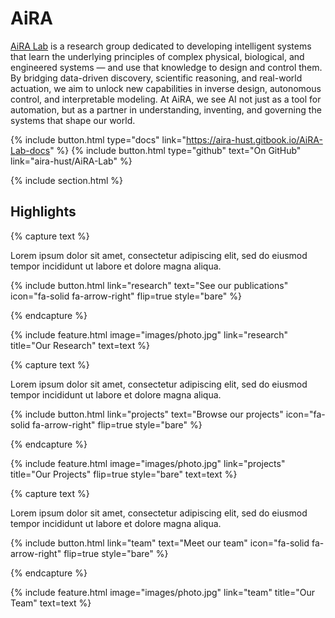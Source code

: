---
---

# AiRA

[AiRA Lab](https://aira-hust.github.io/AiRA-Lab) is a research group dedicated to developing intelligent systems that learn the underlying principles of complex physical, biological, and engineered systems — and use that knowledge to design and control them. By bridging data-driven discovery, scientific reasoning, and real-world actuation, we aim to unlock new capabilities in inverse design, autonomous control, and interpretable modeling. At AiRA, we see AI not just as a tool for automation, but as a partner in understanding, inventing, and governing the systems that shape our world.

{%
  include button.html
  type="docs"
  link="https://aira-hust.gitbook.io/AiRA-Lab-docs"
%}
{%
  include button.html
  type="github"
  text="On GitHub"
  link="aira-hust/AiRA-Lab"
%}

{% include section.html %}

## Highlights

{% capture text %}

Lorem ipsum dolor sit amet, consectetur adipiscing elit, sed do eiusmod tempor incididunt ut labore et dolore magna aliqua.

{%
  include button.html
  link="research"
  text="See our publications"
  icon="fa-solid fa-arrow-right"
  flip=true
  style="bare"
%}

{% endcapture %}

{%
  include feature.html
  image="images/photo.jpg"
  link="research"
  title="Our Research"
  text=text
%}

{% capture text %}

Lorem ipsum dolor sit amet, consectetur adipiscing elit, sed do eiusmod tempor incididunt ut labore et dolore magna aliqua.

{%
  include button.html
  link="projects"
  text="Browse our projects"
  icon="fa-solid fa-arrow-right"
  flip=true
  style="bare"
%}

{% endcapture %}

{%
  include feature.html
  image="images/photo.jpg"
  link="projects"
  title="Our Projects"
  flip=true
  style="bare"
  text=text
%}

{% capture text %}

Lorem ipsum dolor sit amet, consectetur adipiscing elit, sed do eiusmod tempor incididunt ut labore et dolore magna aliqua.

{%
  include button.html
  link="team"
  text="Meet our team"
  icon="fa-solid fa-arrow-right"
  flip=true
  style="bare"
%}

{% endcapture %}

{%
  include feature.html
  image="images/photo.jpg"
  link="team"
  title="Our Team"
  text=text
%}
